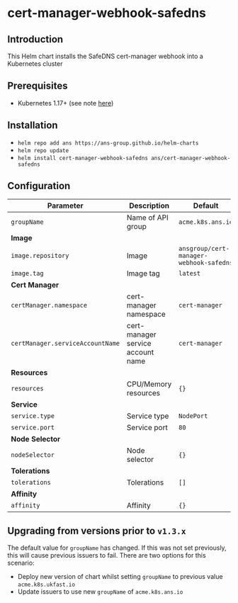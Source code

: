 # cert-manager-webhook-safedns

## Introduction

This Helm chart installs the SafeDNS cert-manager webhook into a Kubernetes cluster

## Prerequisites

* Kubernetes 1.17+ (see note [here](https://github.com/ans-group/cert-manager-webhook-safedns#installing))

## Installation

* `helm repo add ans https://ans-group.github.io/helm-charts`
* `helm repo update`
* `helm install cert-manager-webhook-safedns ans/cert-manager-webhook-safedns`

## Configuration

| Parameter | Description | Default |
| --------- | ----------- | ------- |
| `groupName`                       | Name of API group                 | `acme.k8s.ans.io` |
| **Image** |
| `image.repository`                | Image                             | `ansgroup/cert-manager-webhook-safedns` |
| `image.tag`                       | Image tag                         | `latest` |
| **Cert Manager** |
| `certManager.namespace`           | cert-manager namespace            | `cert-manager` |
| `certManager.serviceAccountName`  | cert-manager service account name | `cert-manager` |
| **Resources** |
| `resources`                       | CPU/Memory resources              | `{}` |
| **Service** |
| `service.type`                    | Service type                      | `NodePort` |
| `service.port`                    | Service port                      | `80` |
| **Node Selector** |
| `nodeSelector`                    | Node selector                     | `{}` |
| **Tolerations** |
| `tolerations`                     | Tolerations                       | `[]` |
| **Affinity** |
| `affinity`                        | Affinity                          | `{}` |

## Upgrading from versions prior to `v1.3.x`

The default value for `groupName` has changed. If this was not set previously, this will cause previous issuers to fail. There are two options for this scenario:

- Deploy new version of chart whilst setting `groupName` to previous value `acme.k8s.ukfast.io`
- Update issuers to use new `groupName` of `acme.k8s.ans.io`